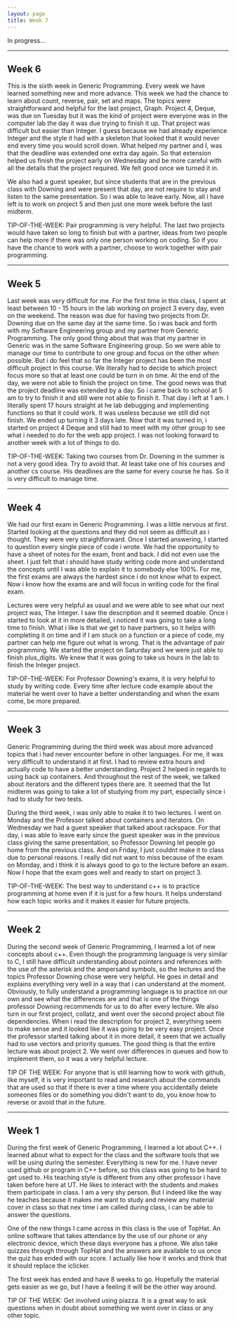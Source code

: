 ```yaml
---
layout: page
title: Week 7
---
```


In progress...

---
Week 6
---

This is the sixth week in Generic Programming. Every week we have learned something new and more advance. This week we had the chance to learn about count, reverse, pair, set and maps. The topics were straightforward and helpful for the last project, Graph. Project 4, Deque, was due on Tuesday but it was the kind of project were everyone was in the computer lab the day it was due trying to finish it up. That project was difficult but easier than Integer. I guess because we had already experience Integer and the style it had with a skeleton that looked that it would never end every time you would scroll down. What helped my partner and I, was that the deadline was extended one extra day again. So that extension helped us finish the project early on Wednesday and be more careful with all the details that the project required. We felt good once we turned it in.

We also had a guest speaker, but since students that are in the previous class with Downing and were present that day, are not require to stay and listen to the same presentation. So i was able to leave early. Now, all i have left is to work on project 5 and then just one more week before the last midterm.

TIP-OF-THE-WEEK: Pair programming is very helpful. The last two projects would have taken so long to finish but with a partner, ideas from two people can help more if there was only one person working on coding. So if you have the chance to work with a partner, choose to work together with pair programming.

---
Week 5
---

Last week was very difficult for me. For the first time in this class, I spent at least between 10 - 15 hours in the lab working on project 3 every day, even on the weekend. The reason was due for having two projects from Dr. Downing due on the same day at the same time. So i was back and forth with my Software Engineering group and my partner from Generic Programming. The only good thing about that was that my partner in Generic was in the same Software Engineering group. So we were able to manage our time to contribute to one group and focus on the other when possible. But i do feel that so far the Integer project has been the most difficult project in this course. We literally had to decide to which project focus more so that at least one could be turn in on time. At the end of the day, we were not able to finish the project on time. The good news was that the project deadline was extended by a day. So i came back to school at 5 am to try to finish it and still were not able to finish it. That day i left at 1 am. I literally spent 17 hours straight at he lab debugging and implementing functions so that it could work. It was useless because we still did not finish. We ended up turning it 3 days late. Now that it was turned in, i started on project 4 Deque and still had to meet with my other group to see what i needed to do for the web app project. I was not looking forward to another week with a lot of things to do.

TIP-OF-THE-WEEK: Taking two courses from Dr. Downing in the summer is not a very good idea. Try to avoid that. At least take one of his courses and another cs course. His deadlines are the same for every course he has. So it is very difficult to manage time.

---
Week 4
---

We had our first exam in Generic Programming. I was a little nervous at first. Started looking at the questions and they did not seem as difficult as i thought. They were very straightforward. Once I started answering, I started to question every single piece of code i wrote. We had the opportunity to have a sheet of notes for the exam, front and back. I did not even use the sheet. I just felt that i should have study writing code more and understand the concepts until I was able to explain it to somebody else 100%. For me, the first exams are always the hardest since i do not know what to expect. Now i know how the exams are and will focus in writing code for the final exam. 

Lectures were very helpful as usual and we were able to see what our next project was, The Integer. I saw the description and it seemed doable. Once i started to look at it in more detailed, i noticed it was going to take a long time to finish. What i like is that we get to have partners, so it helps with completing it on time and if I am stuck on a function or a piece of code, my partner can help me figure out what is wrong. That is the advantage of pair programming. We started the project on Saturday and we were just able to finish plus_digits. We knew that it was going to take us hours in the lab to finish the Integer project.

TIP-OF-THE-WEEK: For Professor Downing's exams, it is very helpful to study by writing code. Every time after lecture code example about the material he went over to have a better understanding and when the exam come, be more prepared.  

---
Week 3
---

Generic Programming during the third week was about more advanced topics that i had never encounter before in other languages. For me, it was very difficult to understand it at first. I had to review extra hours and actually code to have a better understanding. Project 2 helped in regards to using back up containers. And throughout the rest of the week, we talked about iterators and the different types there are. It seemed that the 1st midterm was going to take a lot of studying from my part, especially since i had to study for two tests. 

During the third week, i was only able to make it to two lectures. I went on Monday and the Professor talked about containers and iterators. On Wednesday we had a guest speaker that talked about rackspace. For that day, i was able to leave early since the guest speaker was in the previous class giving the same presentation, so Professor Downing let people go home from the previous class. And on Friday, I just couldnt make it to class due to personal reasons. I really did not want to miss because of the exam on Monday, and i think it is always good to go to the lecture before an exam. Now I hope that the exam goes well and ready to start on project 3.

TIP-OF-THE-WEEK: The best way to understand c++ is to practice programming at home even if it is just for a few hours. It helps understand how each topic works and it makes it easier for future projects.

---
Week 2
---


During the second week of Generic Programming, I learned a lot of new concepts about c++. Even though the programming language is very similar to C, I still have difficult understanding about pointers and references with the use of the asterisk and the ampersand symbols, so the lectures and the topics Professor Downing chose were very helpful. He goes in detail and explains everything very well in a way that  i can understand at the moment. Obviously, to fully understand a programming language is to practice on our own and see what the differences are and that is one of the things professor Downing recommends for us to do after every lecture. 
We also turn in our first project, collatz, and went over the second project about file dependencies. When i read the description for project 2, everything seem to make sense and it looked like it was going to be very easy project. Once the professor started talking about it in more detail, it seem that we actually had to use vectors and priority queues. The good thing is that the entire lecture was about project 2. We went over differences in queues and how to implement them, so it was a very helpful lecture. 

TIP OF THE WEEK: For anyone that is still learning how to work with github, like myself, it is very important to read and research about the commands that are used so that if there is ever a time where you accidentally delete someones files or do something you didn't want to do, you know how to reverse or avoid that in the future.  

---
Week 1
---

During the first week of Generic Programming, I learned a lot about C++. I learned about what to expect for the class and the software tools that we will be using during the semester. Everything is new for me. I have never used github or  program in C++ before, so this class was going to be hard to get used to. His teaching style is different from any other professor i have taken before here at UT. He likes to interact with the students and makes them participate in class. I am a very shy person. But I indeed like the way he teaches because it makes me want to study and review any material cover in class so that nex time i am called during class, i can be able to answer the questions. 

One of the new things I came across in this class is the use of TopHat. An online software that takes attendance by the use of our phone or any electronic device, which these days everyone has a phone. We also take quizzes through through TopHat and the answers are available to us once the quiz has ended with our score. I actually like how it works and think that it should replace the iclicker. 

The first week has ended and have 8 weeks to go. Hopefully the material gets easier as we go, but I have a feeling it will be the other way around.

TIP OF THE WEEK: Get involved using piazza. It is a great way to ask questions when in doubt about something we went over in class or any other topic.

